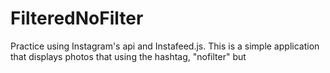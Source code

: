 # FilteredNoFilter
Practice using Instagram's api and Instafeed.js.  This is a simple application that displays photos that using the hashtag, "nofilter" but
